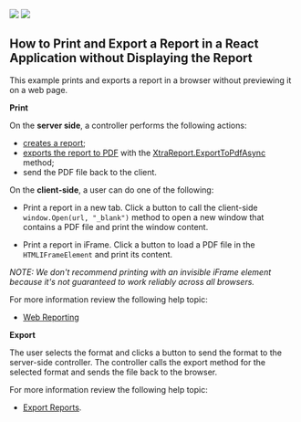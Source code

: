 <!-- default badges list -->
[![](https://img.shields.io/badge/Open_in_DevExpress_Support_Center-FF7200?style=flat-square&logo=DevExpress&logoColor=white)](https://supportcenter.devexpress.com/ticket/details/T902911)
[![](https://img.shields.io/badge/📖_How_to_use_DevExpress_Examples-e9f6fc?style=flat-square)](https://docs.devexpress.com/GeneralInformation/403183)
<!-- default badges end -->
## How to Print and Export a Report in a React Application without Displaying the Report

This example prints and exports a report in a browser without previewing it on a web page.

**Print**

On the **server side**, a controller performs the following actions:
- [creates a report](https://docs.devexpress.com/XtraReports/2440/get-started-with-devexpress-reporting/create-a-report-from-a-to-z);
- [exports the report to PDF](https://docs.devexpress.com/XtraReports/2574/detailed-guide-to-devexpress-reporting/store-and-distribute-reports/export-reports/export-to-pdf) with the [XtraReport.ExportToPdfAsync](https://docs.devexpress.com/XtraReports/DevExpress.XtraReports.UI.XtraReport.ExportToPdfAsync.overloads) method;
- send the PDF file back to the client.

On the **client-side**, a user can do one of the following:

* Print a report in a new tab.
Click a button to call the client-side `window.Open(url, "_blank")` method to open a new window that contains a PDF file and print the window content.

* Print a report in iFrame. 
Click a button to load a PDF file in the `HTMLIFrameElement` and print its content.

*NOTE: We don't recommend printing with an invisible iFrame element because it's not guaranteed to work reliably across all browsers.* 

For more information review the following help topic:

* [Web Reporting](https://docs.devexpress.com/XtraReports/9814/create-end-user-reporting-applications/web-reporting)


**Export**

The user selects the format and clicks a button to send the format to the server-side controller. The controller calls the export method for the selected format and sends the file back to the browser.

For more information review the following help topic:
*  [Export Reports](https://docs.devexpress.com/XtraReports/1302/detailed-guide-to-devexpress-reporting/store-and-distribute-reports/export-reports).
